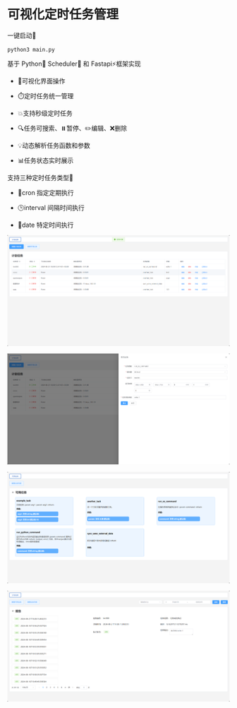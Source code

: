 # 可视化定时任务管理

一键启动🚀

```
python3 main.py
```

基于 Python🐍 Scheduler📅 和 Fastapi⚡框架实现

- 🎨可视化界面操作

- ⏱️定时任务统一管理

- 💥支持秒级定时任务

- 🔍任务可搜索、⏸️暂停、✏️编辑、❌删除

- 💡动态解析任务函数和参数

- 📊任务状态实时展示


支持三种定时任务类型👐

- 🌾cron 指定定期执行

- 🕒interval 间隔时间执行

- 📅date 特定时间执行



![image-20240821183330580](assets/image-20240821183330580.png)

![image-20240821183340418](assets/image-20240821183340418.png)

![image-20240821183348110](assets/image-20240821183348110.png)

![image-20240821183356697](assets/image-20240821183356697.png)
